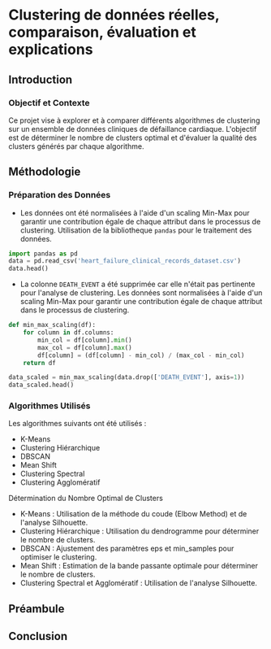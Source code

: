 # Clustering de données réelles, comparaison, évaluation et explications

## Introduction

### Objectif et Contexte

Ce projet vise à explorer et à comparer différents algorithmes de clustering sur un ensemble de données cliniques de défaillance cardiaque. L'objectif est de déterminer le nombre de clusters optimal et d'évaluer la qualité des clusters générés par chaque algorithme.


## Méthodologie

### Préparation des Données

- Les données ont été normalisées à l'aide d'un scaling Min-Max pour garantir une contribution égale de chaque attribut dans le processus de clustering. Utilisation de la bibliotheque `pandas` pour le traitement des données.

```python
import pandas as pd
data = pd.read_csv('heart_failure_clinical_records_dataset.csv')
data.head()
```

- La colonne `DEATH_EVENT` a été supprimée car elle n'était pas pertinente pour l'analyse de clustering. Les données sont normalisées à l'aide d'un scaling Min-Max pour garantir une contribution égale de chaque attribut dans le processus de clustering.

```python
def min_max_scaling(df):
	for column in df.columns:
		min_col = df[column].min()
		max_col = df[column].max()
		df[column] = (df[column] - min_col) / (max_col - min_col)
	return df

data_scaled = min_max_scaling(data.drop(['DEATH_EVENT'], axis=1))
data_scaled.head()
```

### Algorithmes Utilisés

Les algorithmes suivants ont été utilisés :

- K-Means
- Clustering Hiérarchique
- DBSCAN
- Mean Shift
- Clustering Spectral
- Clustering Agglomératif

Détermination du Nombre Optimal de Clusters

- K-Means : Utilisation de la méthode du coude (Elbow Method) et de l'analyse Silhouette.
- Clustering Hiérarchique : Utilisation du dendrogramme pour déterminer le nombre de clusters.
- DBSCAN : Ajustement des paramètres eps et min_samples pour optimiser le clustering.
- Mean Shift : Estimation de la bande passante optimale pour déterminer le nombre de clusters.
- Clustering Spectral et Agglomératif : Utilisation de l'analyse Silhouette.


## Préambule

## Conclusion

